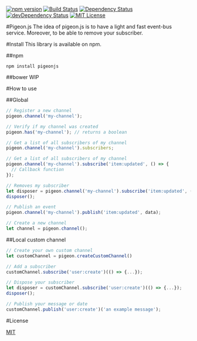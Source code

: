 [![npm version](https://badge.fury.io/js/pigeonjs.svg)](https://badge.fury.io/js/pigeonjs)
[![Build Status](https://travis-ci.org/w3tecch/pigeon.js.svg?branch=master)](https://travis-ci.org/w3tecch/pigeon.js)
[![Dependency Status](https://david-dm.org/w3tecch/pigeon.js.svg)](https://david-dm.org/w3tecch/pigeon.js)
[![devDependency Status](https://david-dm.org/w3tecch/pigeon.js/dev-status.svg)](https://david-dm.org/w3tecch/pigeon.js#info=devDependencies)
[![MIT License](http://img.shields.io/badge/license-MIT-blue.svg?style=flat)](LICENSE)

#Pigeon.js
The idea of pigeon.js is to have a light and fast event-bus service. Moreover, to be able to remove your subscriber.

#Install
This library is available on npm.

##npm
```
npm install pigeonjs
```

##bower
WIP

#How to use

##Global
```javascript
// Register a new channel
pigeon.channel('my-channel');

// Verify if my channel was created
pigeon.has('my-channel'); // returns a boolean

// Get a list of all subscribers of my channel
pigeon.channel('my-channel').subscribers;

// Get a list of all subscribers of my channel
pigeon.channel('my-channel').subscribe('item:updated', () => {
  // Callback function
});

// Removes my subscriber
let disposer = pigeon.channel('my-channel').subscribe('item:updated', () => {...});
disposer();

// Publish an event
pigeon.channel('my-channel').publish('item:updated', data);

// Create a new channel
let channel = pigeon.channel();
```

##Local custom channel

```javascript
// Create your own custom channel
let customChannel = pigeon.createCustomChannel()

// Add a subscriber
customChannel.subscribe('user:create')(() => {...});

// Dispose your subscriber
let disposer = customChannel.subscribe('user:create')(() => {...});
disposer();

// Publish your message or date
customChannel.publish('user:create')('an example message');
```

#License

[MIT](/LICENSE)
